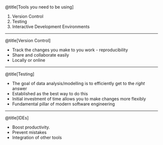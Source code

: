 @title[Tools you need to be using]

1. Version Control
2. Testing
3. Interactive Development Environments

---

@title[Version Control]

* Track the changes you make to you work - reproducibility
* Share and collaborate easily
* Locally or online

---

@title[Testing]

* The goal of data analysis/modelling is to efficiently get to the *right* answer
* Established as the best way to do this
* Initial investment of time allows you to make changes more flexibly
* Fundamental pillar of modern software engineering

---

@title[IDEs]

* Boost productivity. 
* Prevent mistakes
* Integration of other tools
